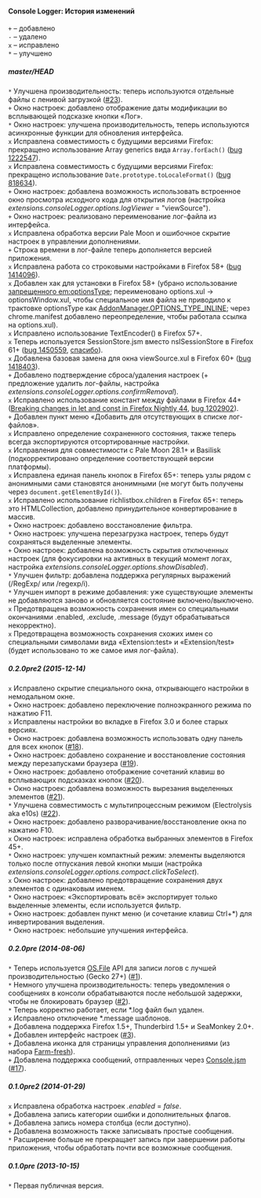 ﻿#### Console Logger: История изменений

`+` – добавлено<br>
`-` – удалено<br>
`x` – исправлено<br>
`*` – улучшено<br>

##### master/HEAD
`*` Улучшена производительность: теперь используются отдельные файлы с ленивой загрузкой (<a href="https://github.com/Infocatcher/Console_Logger/issues/23">#23</a>).<br>
`+` Окно настроек: добавлено отображение даты модификации во всплывающей подсказке кнопки «Лог».<br>
`*` Окно настроек: улучшена производительность, теперь используются асинхронные функции для обновления интерфейса.<br>
`x` Исправлена совместимость с будущими версиями Firefox: прекращено использование Array generics вида `Array.forEach()` (<a href="https://bugzilla.mozilla.org/show_bug.cgi?id=1222547">bug 1222547</a>).<br>
`x` Исправлена совместимость с будущими версиями Firefox: прекращено использование `Date.prototype.toLocaleFormat()` (<a href="https://bugzilla.mozilla.org/show_bug.cgi?id=818634">bug 818634</a>).<br>
`+` Окно настроек: добавлена возможность использовать встроенное окно просмотра исходного кода для открытия логов (настройка <em>extensions.consoleLogger.options.logViewer</em> = "viewSource").<br>
`+` Окно настроек: реализовано переименование лог-файла из интерфейса.<br>
`x` Исправлена обработка версии Pale Moon и ошибочное скрытие настроек в управлении дополнениями.<br>
`+` Строка времени в лог-файле теперь дополняется версией приложения.<br>
`x` Исправлена работа со строковыми настройками в Firefox 58+ (<a href="https://bugzilla.mozilla.org/show_bug.cgi?id=1414096">bug 1414096</a>).<br>
`x` Добавлен хак для установки в Firefox 58+ (убрано использование <a href="https://forum.mozilla-russia.org/viewtopic.php?pid=748266#p748266">запрещенного em:optionsType</a>; переименовано options.xul -> optionsWindow.xul, чтобы специальное имя файла не приводило к трактовке optionsType как <a href="https://developer.mozilla.org/en-US/docs/Archive/Add-ons/Install_Manifests#optionsType">AddonManager.OPTIONS_TYPE_INLINE</a>; через chrome.manifest добавлено переопределение, чтобы работала ссылка на options.xul).<br>
`x` Исправлено использование TextEncoder() в Firefox 57+.<br>
`x` Теперь используется SessionStore.jsm вместо nsISessionStore в Firefox 61+ (<a href="https://bugzilla.mozilla.org/show_bug.cgi?id=1450559">bug 1450559</a>, <a href="https://forum.mozilla-russia.org/viewtopic.php?pid=756422#p756422">спасибо</a>).<br>
`x` Добавлена базовая замена для окна viewSource.xul в Firefox 60+ (<a href="https://bugzilla.mozilla.org/show_bug.cgi?id=1418403">bug 1418403</a>).<br>
`+` Добавлено подтверждение сброса/удаления настроек (+ предложение удалить лог-файлы, настройка <em>extensions.consoleLogger.options.confirmRemoval</em>).<br>
`x` Исправлено использование констант между файлами в Firefox 44+ (<a href="https://blog.mozilla.org/addons/2015/10/14/breaking-changes-let-const-firefox-nightly-44/">Breaking changes in let and const in Firefox Nightly 44</a>, <a href="https://bugzilla.mozilla.org/show_bug.cgi?id=1202902">bug 1202902</a>).<br>
`+` Добавлен пункт меню «Добавить для отсутствующих в списке лог-файлов».<br>
`x` Исправлено определение сохраненного состояния, также теперь всегда экспортируются отсортированные настройки.<br>
`x` Исправления для совместимости с Pale Moon 28.1+ и Basilisk (подкорректировано определение соответствующей версии платформы).<br>
`x` Исправлена единая панель кнопок в Firefox 65+: теперь узлы рядом с анонимными сами становятся анонимными (не могут быть получены через `document.getElementById()`).<br>
`x` Исправлено использование richlistbox.children в Firefox 65+: теперь это HTMLCollection, добавлено принудительное конвертирование в массив.<br>
`+` Окно настроек: добавлено восстановление фильтра.<br>
`*` Окно настроек: улучшена перезагрузка настроек, теперь будут сохраняться выделенные элементы.<br>
`+` Окно настроек: добавлена возможность скрытия отключенных настроек (для фокусировки на активных в текущий момент логах, настройка <em>extensions.consoleLogger.options.showDisabled</em>).<br>
`*` Улучшен фильтр: добавлена поддержка регулярных выражений (/RegExp/ или /regexp/i).<br>
`*` Улучшен импорт в режиме добавления: уже существующие элементы не добавляются заново и обновляется состояние включено/выключено.<br>
`x` Предотвращена возможность сохранения имен со специальными окончаниями .enabled, .exclude, .message (будут обрабатываться некорректно).<br>
`x` Предотвращена возможность сохранения схожих имен со специальными символами вида «Extension:test» и «Extension/test» (будет использовано то же самое имя лог-файла).<br>

##### 0.2.0pre2 (2015-12-14)
`x` Исправлено скрытие специального окна, открывающего настройки в немодальном окне.<br>
`+` Окно настроек: добавлено переключение полноэкранного режима по нажатию F11.<br>
`x` Исправлены настройки во вкладке в Firefox 3.0 и более старых версиях.<br>
`+` Окно настроек: добавлена возможность использовать одну панель для всех кнопок (<a href="https://github.com/Infocatcher/Console_Logger/issues/18">#18</a>).<br>
`+` Окно настроек: добавлено сохранение и восстановление состояния между перезапусками браузера (<a href="https://github.com/Infocatcher/Console_Logger/issues/19">#19</a>).<br>
`+` Окно настроек: добавлено отображение сочетаний клавиш во всплывающих подсказках кнопок (<a href="https://github.com/Infocatcher/Console_Logger/issues/20">#20</a>).<br>
`+` Окно настроек: добавлена возможность вырезания выделенных элементов (<a href="https://github.com/Infocatcher/Console_Logger/issues/21">#21</a>).<br>
`*` Улучшена совместимость с мультипроцессным режимом (Electrolysis aka e10s) (<a href="https://github.com/Infocatcher/Console_Logger/issues/22">#22</a>).<br>
`+` Окно настроек: добавлено разворачивание/восстановление окна по нажатию F10.<br>
`x` Окно настроек: исправлена обработка выбранных элементов в Firefox 45+.<br>
`*` Окно настроек: улучшен компактный режим: элементы выделяются только после отпускания левой кнопки мыши (настройка <em>extensions.consoleLogger.options.compact.clickToSelect</em>).<br>
`x` Окно настроек: добавлено предотвращение сохранения двух элементов с одинаковым именем.<br>
`*` Окно настроек: «Экспортировать всё» экспортирует только выделенные элементы, если используется фильтр.<br>
`+` Окно настроек: добавлен пункт меню (и сочетание клавиш Ctrl+*) для инвертирования выделения.<br>
`*` Окно настроек: небольшие улучшения интерфейса.<br>

##### 0.2.0pre (2014-08-06)
`*` Теперь используется <a href="https://developer.mozilla.org/en-US/docs/JavaScript_OS.File">OS.File</a> API для записи логов с лучшей производительностью (Gecko 27+) (<a href="https://github.com/Infocatcher/Console_Logger/issues/1">#1</a>).<br>
`*` Немного улучшена производительность: теперь уведомления о сообщениях в консоли обрабатываются после небольшой задержки, чтобы не блокировать браузер (<a href="https://github.com/Infocatcher/Console_Logger/issues/2">#2</a>).<br>
`*` Теперь корректно работает, если \*.log файл был удален.<br>
`x` Исправлено отключение \*.message шаблонов.<br>
`+` Добавлена поддержка Firefox 1.5+, Thunderbird 1.5+ и SeaMonkey 2.0+.<br>
`+` Добавлен интерфейс настроек (<a href="https://github.com/Infocatcher/Console_Logger/issues/3">#3</a>).<br>
`+` Добавлена иконка для страницы управления дополнениями (из набора <a href="http://www.fatcow.com/free-icons">Farm-fresh</a>).<br>
`+` Добавлена поддержка сообщений, отправленных через <a href="https://developer.mozilla.org/en-US/docs/Tools/Browser_Console#Messages_from_add-ons">Console.jsm</a> (<a href="https://github.com/Infocatcher/Console_Logger/issues/17">#17</a>).<br>

##### 0.1.0pre2 (2014-01-29)
`x` Исправлена обработка настроек <em>.enabled</em> = <em>false</em>.<br>
`+` Добавлена запись категории ошибки и дополнительных флагов.<br>
`+` Добавлена запись номера столбца (если доступно).<br>
`+` Добавлена возможность также записывать простые сообщения.<br>
`*` Расширение больше не прекращает запись при завершении работы приложения, чтобы обработать почти все возможные сообщения.<br>

##### 0.1.0pre (2013-10-15)
`*` Первая публичная версия.<br>